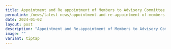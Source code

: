 ```yaml
---
title: Appointment and Re appointment of Members to Advisory Committee
permalink: /news/latest-news/appointment-and-re-appointment-of-members-to-advisory-committee-jan/
date: 2024-01-02
layout: post
description: "Appointment and Re-appointment of Members to Advisory Committee "
image: ""
variant: tiptap
---
```


